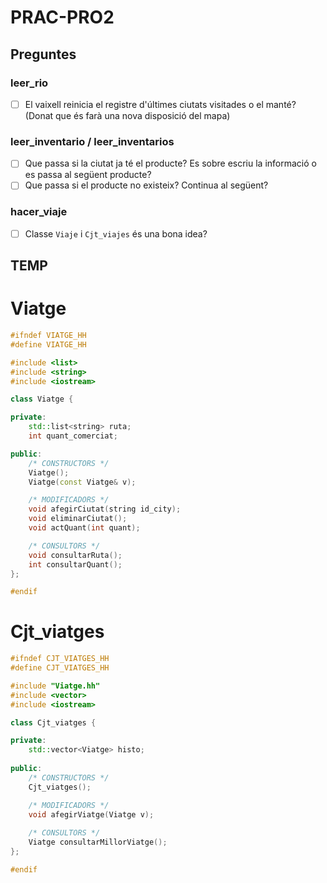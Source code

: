 # PRAC-PRO2
## Preguntes
### leer_rio
- [ ] El vaixell reinicia el registre d'últimes ciutats visitades o el manté? (Donat que és farà una nova disposició del mapa)

### leer_inventario / leer_inventarios
- [ ] Que passa si la ciutat ja té el producte? Es sobre escriu la informació o es passa al següent producte?
- [ ] Que passa si el producte no existeix? Continua al següent?

### hacer_viaje
- [ ] Classe `Viaje` i `Cjt_viajes` és una bona idea?

## TEMP
# Viatge
```c++
#ifndef VIATGE_HH
#define VIATGE_HH

#include <list>
#include <string>
#include <iostream>

class Viatge {

private:
	std::list<string> ruta;
	int quant_comerciat;

public:
	/* CONSTRUCTORS */
	Viatge();
	Viatge(const Viatge& v);

	/* MODIFICADORS */
	void afegirCiutat(string id_city);
	void eliminarCiutat();
	void actQuant(int quant);

	/* CONSULTORS */
	void consultarRuta();
	int consultarQuant();
};

#endif
```

# Cjt_viatges
```c++
#ifndef CJT_VIATGES_HH
#define CJT_VIATGES_HH

#include "Viatge.hh"
#include <vector>
#include <iostream>

class Cjt_viatges {

private:
	std::vector<Viatge> histo;
	
public:
	/* CONSTRUCTORS */
	Cjt_viatges();

	/* MODIFICADORS */
	void afegirViatge(Viatge v);
	
	/* CONSULTORS */
	Viatge consultarMillorViatge();
};

#endif
```